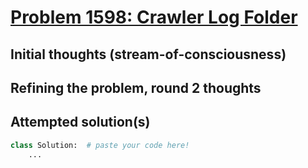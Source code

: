 # [Problem 1598: Crawler Log Folder](https://leetcode.com/problems/crawler-log-folder/description/?envType=daily-question)

## Initial thoughts (stream-of-consciousness)

## Refining the problem, round 2 thoughts

## Attempted solution(s)
```python
class Solution:  # paste your code here!
    ...
```
